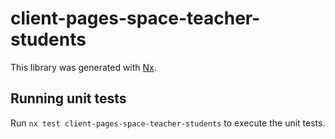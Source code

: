 # client-pages-space-teacher-students

This library was generated with [Nx](https://nx.dev).

## Running unit tests

Run `nx test client-pages-space-teacher-students` to execute the unit tests.
